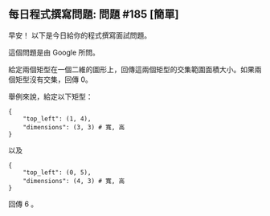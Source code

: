 ## 每日程式撰寫問題: 問題 #185 [簡單]

早安！ 以下是今日給你的程式撰寫面試問題。

這個問題是由 Google 所問。

給定兩個矩型在一個二維的圖形上，回傳這兩個矩型的交集範圍面積大小。如果兩個矩型沒有交集，回傳 0。

舉例來說，給定以下矩型：

    {
        "top_left": (1, 4),
        "dimensions": (3, 3) # 寬, 高
    }

以及

    {
        "top_left": (0, 5),
        "dimensions": (4, 3) # 寬, 高
    }

回傳 6 。
